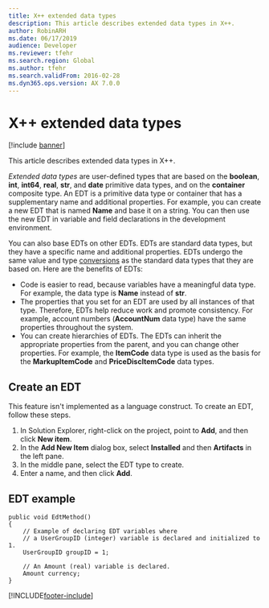 ```yaml
---
title: X++ extended data types
description: This article describes extended data types in X++.
author: RobinARH
ms.date: 06/17/2019
audience: Developer
ms.reviewer: tfehr
ms.search.region: Global
ms.author: tfehr
ms.search.validFrom: 2016-02-28
ms.dyn365.ops.version: AX 7.0.0
---
```


# X++ extended data types

[!include [banner](../includes/banner.md)]

This article describes extended data types in X++. 

*Extended data types* are user-defined types that are based on the **boolean**, **int**, **int64**, **real**, **str**, and **date** primitive data types, and on the **container** composite type. An EDT is a primitive data type or container that has a supplementary name and additional properties. For example, you can create a new EDT that is named **Name** and base it on a string. You can then use the new EDT in variable and field declarations in the development environment. 

You can also base EDTs on other EDTs. EDTs are standard data types, but they have a specific name and additional properties. EDTs undergo the same value and type [conversions](xpp-conversion-run-time-functions.md) as the standard data types that they are based on. Here are the benefits of EDTs:

-   Code is easier to read, because variables have a meaningful data type. For example, the data type is **Name** instead of **str**.
-   The properties that you set for an EDT are used by all instances of that type. Therefore, EDTs help reduce work and promote consistency. For example, account numbers (**AccountNum** data type) have the same properties throughout the system.
-   You can create hierarchies of EDTs. The EDTs can inherit the appropriate properties from the parent, and you can change other properties. For example, the **ItemCode** data type is used as the basis for the **MarkupItemCode** and **PriceDiscItemCode** data types.

## Create an EDT

This feature isn't implemented as a language construct. To create an EDT, follow these steps.

1.  In Solution Explorer, right-click on the project, point to **Add**, and then click **New item**.
2.  In the **Add New Item** dialog box, select **Installed** and then **Artifacts** in the left pane.
3.  In the middle pane, select the EDT type to create.
4.  Enter a name, and then click **Add**.

## EDT example

```xpp
public void EdtMethod()
{
    // Example of declaring EDT variables where
    // a UserGroupID (integer) variable is declared and initialized to 1.
    UserGroupID groupID = 1;

    // An Amount (real) variable is declared.
    Amount currency;
}
```


[!INCLUDE[footer-include](../../../includes/footer-banner.md)]
